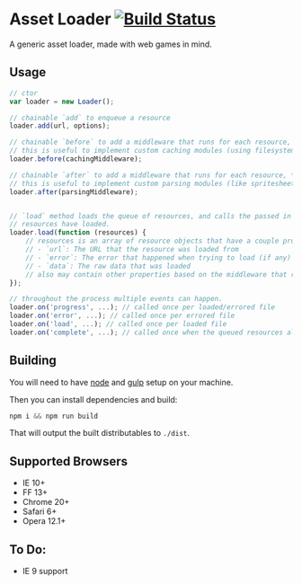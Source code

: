 # Asset Loader [![Build Status](https://travis-ci.org/englercj/asset-loader.svg?branch=master)](https://travis-ci.org/englercj/asset-loader)

A generic asset loader, made with web games in mind.

## Usage

```js
// ctor
var loader = new Loader();

// chainable `add` to enqueue a resource
loader.add(url, options);

// chainable `before` to add a middleware that runs for each resource, *before* loading a resource.
// this is useful to implement custom caching modules (using filesystem, indexeddb, memory, etc).
loader.before(cachingMiddleware);

// chainable `after` to add a middleware that runs for each resource, *after* loading a resource.
// this is useful to implement custom parsing modules (like spritesheet parsers, spine parser, etc).
loader.after(parsingMiddleware);


// `load` method loads the queue of resources, and calls the passed in callback called once all
// resources have loaded.
loader.load(function (resources) {
    // resources is an array of resource objects that have a couple properties:
    // - `url`: The URL that the resource was loaded from
    // - `error`: The error that happened when trying to load (if any)
    // - `data`: The raw data that was loaded
    // also may contain other properties based on the middleware that runs.
});

// throughout the process multiple events can happen.
loader.on('progress', ...); // called once per loaded/errored file
loader.on('error', ...); // called once per errored file
loader.on('load', ...); // called once per loaded file
loader.on('complete', ...); // called once when the queued resources all load.
```

## Building

You will need to have [node][node] and [gulp][gulp] setup on your machine.

Then you can install dependencies and build:

```js
npm i && npm run build
```

That will output the built distributables to `./dist`.

[node]:       http://nodejs.org/
[gulp]:       http://gulpjs.com/

## Supported Browsers

- IE 10+
- FF 13+
- Chrome 20+
- Safari 6+
- Opera 12.1+

## To Do:

- IE 9 support
